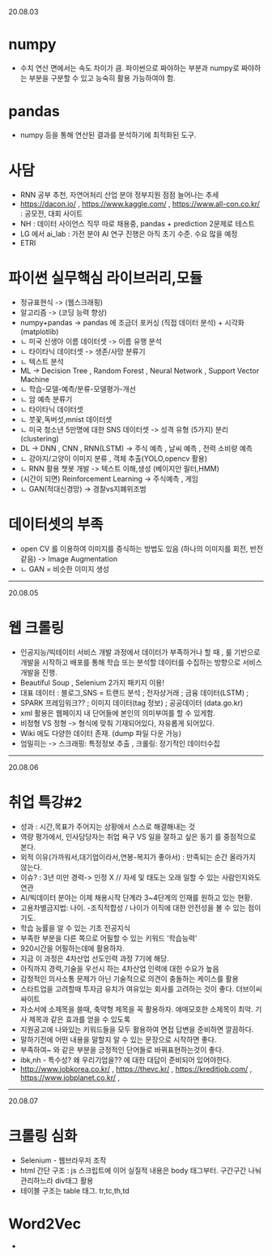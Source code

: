 20.08.03
# __numpy__  
* 수치 연산 면에서는 속도 차이가 큼. 파이썬으로 짜야하는 부분과 numpy로 짜야하는 부분을 구분할 수 있고 능숙히 활용 가능하여야 함.  
# __pandas__ 
* numpy 등을 통해 연산된 결과를 분석하기에 최적화된 도구.
# __사담__  
* RNN 공부 추천, 자연어처리 산업 분야 정부지원 점점 늘어나는 추세
* https://dacon.io/ , https://www.kaggle.com/ , https://www.all-con.co.kr/ : 공모전, 대회 사이트  
* NH : 데이터 사이언스 직무 따로 채용중, pandas + prediction 2문제로 테스트 
* LG 에서 ai_lab : 가전 분야 AI 연구 진행은 아직 초기 수준. 수요 많을 예정
* ETRI
# __파이썬 실무핵심 라이브러리,모듈__  
* 정규표현식 -> (웹스크래핑)
* 알고리즘 -> (코딩 능력 향상)
* numpy+pandas -> pandas 에 조금더 포커싱 (직접 데이터 분석) + 시각화(matplotlib)
* ㄴ 미국 신생아 이름 데이터셋 -> 이름 유행 분석
* ㄴ 타이타닉 데이터셋 -> 생존/사망 분류기
* ㄴ 텍스트 분석
* ML -> Decision Tree , Random Forest , Neural Network , Support Vector Machine
* ㄴ 학습-모델-예측/분류-모델평가-개선  
* ㄴ 암 예측 분류기
* ㄴ 타이타닉 데이터셋
* ㄴ 붓꽃,독버섯,mnist 데이터셋  
* ㄴ 미국 청소년 5만명에 대한 SNS 데이터셋 -> 성격 유형 (5가지) 분리 (clustering)
* DL -> DNN , CNN , RNN(LSTM) -> 주식 예측 , 날씨 예측 , 전력 소비량 예측
* ㄴ 강아지/고양이 이미지 분류 , 객체 추출(YOLO,opencv 활용)
* ㄴ RNN 활용 챗봇 개발 -> 텍스트 이해,생성 (베이지안 필터,HMM)
* (시간이 되면) Reinforcement Learning -> 주식예측 , 게임  
* ㄴ GAN(적대신경망) -> 경찰vs지폐위조범

# __데이터셋의 부족__  
* open CV 를 이용하여 이미지를 증식하는 방법도 있음 (하나의 이미지를 회전, 반전 같음) -> Image Augmentation
* ㄴ GAN = 비슷한 이미지 생성
***
20.08.05
# __웹 크롤링__  
* 인공지능/빅테이터 서비스 개발 과정에서 데이터가 부족하거나 할 때 , 룰 기반으로 개발을 시작하고 배포를 통해 학습 또는 분석할 데이터를 수집하는 방향으로 서비스 개발을 진행.
* Beautiful Soup , Selenium 2가지 패키지 이용!
* 대표 데이터 : 블로그,SNS = 트랜드 분석 ; 전자상거래 ; 금융 데이터(LSTM) ;
* SPARK 프레임워크?? ; 이미지 데이터(tag 정보) ; 공공데이터 (data.go.kr)
* xml 활용은 웹페이지 내 단어들에 본인의 의미부여를 할 수 있게함.
* 비정형 VS 정형 -> 형식에 맞춰 기재되어있다, 자유롭게 되어있다.
* Wiki 에도 다양한 데이터 존재. (dump 파일 다운 가능)
* 엄밀히는 -> 스크래핑: 특정정보 추출 , 크롤링: 정기적인 데이터수집
***
20.08.06
# __취업 특강#2__  
* 성과 : 시간,목표가 주어지는 상황에서 스스로 해결해내는 것
* 역량 평가에서, 인사담당자는 취업 욕구 VS 일을 잘하고 싶은 동기 를 중점적으로 본다.
* 외적 이유(가까워서,대기업이라서,연봉-복지가 좋아서) : 만족되는 순간 올라가지 않는다.
* 이슈? : 3년 미만 경력-> 인정 X // 자세 및 태도는 오래 일할 수 있는 사람인지와도 연관
* AI/빅데이터 분야는 이제 채용시작 단계라 3~4단계의 인재를 원하고 있는 현황.
* 고용차별금지법: 나이. -조직적합성 / 나이가 이직에 대한 안전성을 볼 수 있는 점이기도.
* 학습 능률을 알 수 있는 기초 전공지식
* 부족한 부분을 다른 쪽으로 어필할 수 있는 키워드 '학습능력' 
* 920시간을 어필하는데에 활용하자.
* 지금 이 과정은 4차산업 선도인력 과정 7기에 해당.
* 아직까지 경력,기술을 우선시 하는 4차산업 인력에 대한 수요가 높음
* 감정적인 의사소통 문제가 아닌 기술적으로 의견이 충돌하는 케이스를 활용
* 스타트업을 고려할때 투자금 유치가 여유있는 회사를 고려하는 것이 좋다. 더브이씨 싸이트  
* 자소서에 소제목을 쓸때, 축약형 제목을 꼭 활용하자. 애매모호한 소제목이 최악. 기사 제목과 같은 효과를 얻을 수 있도록
* 지원공고에 나와있는 키워드들을 모두 활용하여 면접 답변을 준비하면 깔끔하다.  
* 말하기전에 어떤 내용을 말할지 알 수 있는 문장으로 시작하면 좋다.
* 부족하여~ 와 같은 부분을 긍정적인 단어들로 바꿔표현하는것이 좋다.
* ibk,nh - 특수성? 왜 우리기업을?? 에 대한 대답이 준비되어 있어야한다.
* http://www.jobkorea.co.kr/ , https://thevc.kr/ , https://kreditjob.com/ , https://www.jobplanet.co.kr/ , 
***
20.08.07
# __크롤링 심화__  
* Selenium - 웹브라우저 조작
* html 간단 구조 : js 스크립트에 이어 실질적 내용은 body 태그부터. 구간구간 나눠 관리하느라 div태그 활용
* 테이블 구조는 table 태그. tr,tc,th,td
# __Word2Vec__  
* 